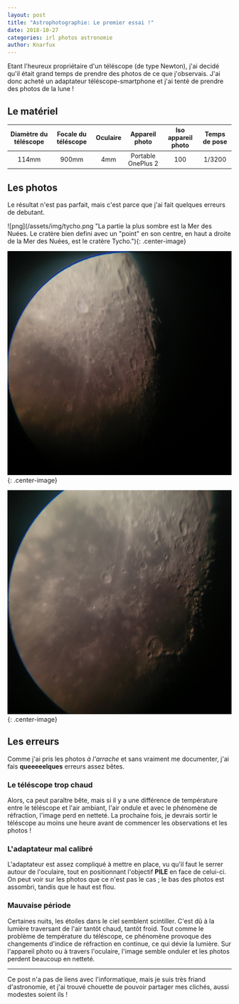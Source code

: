 ```yaml
---
layout: post
title: "Astrophotographie: Le premier essai !"
date: 2018-10-27
categories: irl photos astronomie
author: Knarfux
---
```


Etant l'heureux propriétaire d'un téléscope (de type Newton), j'ai decidé qu'il était grand temps de prendre des photos de ce que j'observais. J'ai donc acheté un adaptateur téléscope-smartphone et j'ai tenté de prendre des photos de la lune !

## Le matériel

|Diamètre du téléscope|Focale du téléscope|Oculaire|  Appareil photo  |Iso appareil photo|Temps de pose|
|:-------------------:|:-----------------:|:------:|:----------------:|:--------------------:|:-----------:|
|        114mm        |       900mm       |   4mm  |Portable OnePlus 2|      100      | 1/3200 |

## Les photos

Le résultat n'est pas parfait, mais c'est parce que j'ai fait quelques erreurs de debutant.

![png](/assets/img/tycho.png "La partie la plus sombre est la Mer des Nuées. Le cratère bien defini avec un "point" en son centre, en haut a droite de la Mer des Nuées, est le cratère Tycho."){: .center-image}

![png](/assets/img/mer_nuees.png "Le terminateur de la lune"){: .center-image}

![png](/assets/img/mer_humeurs.png "La Mer des Humeurs, au dessus du grand cratère Gassendi. On peut également voir le cratère Bullialdus au centre de la Mer des Nuées."){: .center-image}

## Les erreurs

Comme j'ai pris les photos *à l'arrache* et sans vraiment me documenter, j'ai fais **queeeeelques** erreurs assez bêtes.

### Le téléscope trop chaud

Alors, ca peut paraître bête, mais si il y a une différence de température entre le téléscope et l'air ambiant, l'air ondule et avec le phénomène de réfraction, l'image perd en netteté. La prochaine fois, je devrais sortir le téléscope au moins une heure avant de commencer les observations et les photos !

### L'adaptateur mal calibré

L'adaptateur est assez compliqué à mettre en place, vu qu'il faut le serrer autour de l'oculaire, tout en positionnant l'objectif **PILE** en face de celui-ci. On peut voir sur les photos que ce n'est pas le cas ; le bas des photos est assombri, tandis que le haut est flou.

### Mauvaise période

Certaines nuits, les étoiles dans le ciel semblent scintiller. C'est dû à la lumière traversant de l'air tantôt chaud, tantôt froid. Tout comme le problème de température du téléscope, ce phénomène provoque des changements d'indice de réfraction en continue, ce qui dévie la lumière. Sur l'appareil photo ou à travers l'oculaire, l'image semble onduler et les photos perdent beaucoup en netteté.

***

Ce post n'a pas de liens avec l'informatique, mais je suis très friand d'astronomie, et j'ai trouvé chouette de pouvoir partager mes clichés, aussi modestes soient ils !